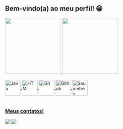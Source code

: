 ## Bem-vindo(a) ao meu perfil! 😁

 <div>
   <a href="https://github.com/LucasLaino">
   <img height="180em" src="https://github-readme-stats.vercel.app/api?username=LucasLaino&show_icons=true&theme=dark&include_all_commits=true&count_private=true"/>
   <img height="180em" src="https://github-readme-stats.vercel.app/api/top-langs/?username=LucasLaino&layout=compact&langs_count=6&theme=dark"/>
</div>
    
<div style="display: inline_block"><br>
  <img align="center" alt="Java" height="50" width="50" src="https://cdn.jsdelivr.net/gh/devicons/devicon@latest/icons/java/java-original-wordmark.svg">
  <img align="center" alt="HTML" height="50" width="50" src="https://cdn.jsdelivr.net/gh/devicons/devicon@latest/icons/html5/html5-original-wordmark.svg">
  <img align="center" alt="Git" height="50" width="50" src="https://cdn.jsdelivr.net/gh/devicons/devicon@latest/icons/git/git-original-wordmark.svg">
  <img align="center" alt="Github" height="50" width="50" src="https://cdn.jsdelivr.net/gh/devicons/devicon@latest/icons/github/github-original-wordmark.svg">
  <img align="center" alt="Sourcetree" height="50" width="50" src="https://cdn.jsdelivr.net/gh/devicons/devicon@latest/icons/sourcetree/sourcetree-original-wordmark.svg">
</div>
 
<br>
 
### Meus contatos!
 
<div> 
  <a href = "mailto:lucaslaino00@gmail.com"><img src="https://img.shields.io/badge/-Gmail-950606?style=for-the-badge&logo=gmail&logoColor=white" target="_blank"></a>
  <a href="https://www.linkedin.com/in/lucas-laino-78ab7b251/" target="_blank"><img src="https://img.shields.io/badge/-LinkedIn-0C72EB?style=for-the-badge&logo=linkedin&logoColor=white" target="_blank"></a>
</div>
